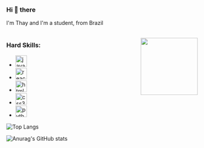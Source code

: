 ### Hi 👋 there

I'm Thay and I'm a student, from Brazil</h2>
<br></br>

<img align="right" height="150" src="https://i.imgflip.com/65efzo.gif"/>

### Hard Skills:

- <img src="https://cdn.jsdelivr.net/gh/devicons/devicon/icons/javascript/javascript-original.svg" height="30" alt="javascript logo"  />
- <img src="https://cdn.jsdelivr.net/gh/devicons/devicon/icons/react/react-original.svg" height="30" alt="react logo"  />
- <img src="https://cdn.jsdelivr.net/gh/devicons/devicon/icons/html5/html5-original.svg" height="30" alt="html5 logo"  />
- <img src="https://cdn.jsdelivr.net/gh/devicons/devicon/icons/css3/css3-original.svg" height="30" alt="css3 logo"  />
- <img src="https://cdn.jsdelivr.net/gh/devicons/devicon/icons/python/python-original.svg" height="30" alt="python logo"  />

 ![Top Langs](https://github-readme-stats.vercel.app/api/top-langs/?username=yurithai&layout=compact)

![Anurag's GitHub stats](https://github-readme-stats.vercel.app/api?username=yurithai&show_icons=true&theme=radical)
